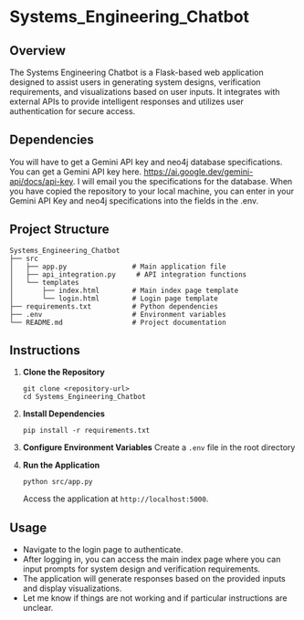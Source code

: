 # Systems_Engineering_Chatbot

## Overview
The Systems Engineering Chatbot is a Flask-based web application designed to assist users in generating system designs, verification requirements, and visualizations based on user inputs. It integrates with external APIs to provide intelligent responses and utilizes user authentication for secure access.

## Dependencies
You will have to get a Gemini API key and neo4j database specifications. You can get a Gemini API key here. https://ai.google.dev/gemini-api/docs/api-key. I will email you the specifications for the database. When you have copied the repository to your local machine, you can enter in your Gemini API Key and neo4j specifications into the fields in the .env. 

## Project Structure
```
Systems_Engineering_Chatbot
├── src
│   ├── app.py                # Main application file
│   ├── api_integration.py     # API integration functions
│   └── templates
│       ├── index.html        # Main index page template
│       └── login.html        # Login page template
├── requirements.txt          # Python dependencies
├── .env                      # Environment variables
└── README.md                 # Project documentation
```

## Instructions

1. **Clone the Repository**
   ```
   git clone <repository-url>
   cd Systems_Engineering_Chatbot
   ```

2. **Install Dependencies**
   ```
   pip install -r requirements.txt
   ```

3. **Configure Environment Variables**
   Create a `.env` file in the root directory 


4. **Run the Application**
   ```
   python src/app.py
   ```
   Access the application at `http://localhost:5000`.

## Usage
- Navigate to the login page to authenticate.
- After logging in, you can access the main index page where you can input prompts for system design and verification requirements.
- The application will generate responses based on the provided inputs and display visualizations.
- Let me know if things are not working and if particular instructions are unclear. 

